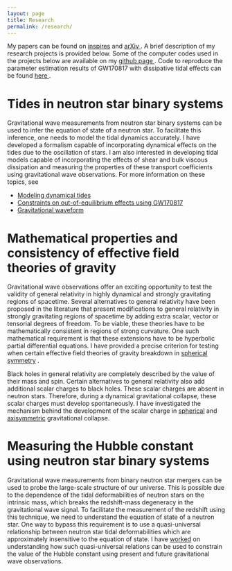 ```yaml
---
layout: page
title: Research
permalink: /research/
---
```

My papers can be found on 
<a href="https://inspirehep.net/authors/1946826?ui-citation-summary=true&ui-exclude-self-citations=true" target = "_blank">inspires</a>
and 
<a href="https://arxiv.org/search/gr-qc?searchtype=author&query=R.,+A+H+K" target = "_blank"> arXiv </a>. 
A brief description of my research projects is provided below.
Some of the computer codes used in the projects below are available on my 
<a href="https://github.com/AbhiHegade" target = "_blank"> github page </a>.
Code to reproduce the parameter estimation results of GW170817 with dissipative tidal effects can be found 
<a href="https://github.com/JLRipley314/NRTidal-D" target = "_blank"> here </a>.

# Tides in neutron star binary systems
Gravitational wave measurements from neutron star binary systems can be used to infer the equation of state of a neutron star. To facilitate this inference, one needs to model the tidal dynamics accurately. I have developed a formalism capable of incorporating dynamical effects on the tides due to the oscillation of stars. I am also interested in developing tidal models capable of incorporating the effects of shear and bulk viscous dissipation and measuring the properties of these transport coefficients using gravitational wave observations. For more information on these topics, see

- <a href="https://arxiv.org/abs/2403.03254" target="_blank">Modeling dynamical tides</a>
- <a href="https://arxiv.org/abs/2312.11659" target="_blank">Constraints on out-of-equilibrium effects using GW170817</a>
- <a href="https://arxiv.org/abs/2306.15633" target="_blank">Gravitational waveform</a>

# Mathematical properties and consistency of effective field theories of gravity
Gravitational wave observations offer an exciting opportunity to test the validity of general relativity in highly dynamical and strongly gravitating regions of spacetime.
Several alternatives to general relativity have been proposed in the literature that present modifications to general relativity in strongly gravitating regions of spacetime by adding extra scalar, vector or tensorial degrees of freedom. 
To be viable, these theories have to be mathematically consistent in regions of strong curvature.
One such mathematical requirement is that these extensions have to be hyperbolic partial differential equations.
I have provided a precise criterion for testing when certain effective field theories of gravity breakdown in 
<a href="https://arxiv.org/abs/2211.08477" target="_blank">spherical symmetry</a>
.

Black holes in general relativity are completely described by the value of their mass and spin. Certain alternatives to general relativity also add additional scalar charges to black holes. These scalar charges are absent in neutron stars. Therefore, during a dynamical gravitational collapse, these scalar charges must develop spontaneously. 
I have investigated the mechanism behind the development of the scalar charge in 
<a href="https://arxiv.org/abs/2201.05178" target="_blank">spherical</a> and <a href="https://arxiv.org/abs/2212.02039" target="_blank">axisymmetric</a> gravitational collapse. 

# Measuring the Hubble constant using neutron star binary systems
Gravitational wave measurements from binary neutron star mergers can be used to probe the large-scale structure of our universe.
This is possible due to the dependence of the tidal deformabilities of neutron stars on the intrinsic mass, which breaks the redshift-mass degeneracy in the gravitational wave signal.
To facilitate the measurement of the redshift using this technique, we need to understand the equation of state of a neutron star.
One way to bypass this requirement is to use a quasi-universal relationship between neutron star tidal deformabilities which are approximately insensitive to the equation of state.
I have <a href="https://arxiv.org/abs/2106.06589" target="_blank">worked</a> on understanding how such quasi-universal relations can be used to constrain the value of the Hubble constant using present and future gravitational wave observations.

